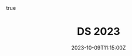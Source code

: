 ---
title: DS 2023
event: 26th international conference on Discovery Science
event_url: https://ds2023.inesctec.pt/
location: Porto, Portugal
summary: 26th international conference on Discovery Science (DS23)

# Talk start and end times.
#   End time can optionally be hidden by prefixing the line with `#`.
date: "2023-10-09T11:15:00Z"
#date_end: "2020-02-18T12:00:00Z"
all_day: false

# Schedule page publish date (NOT talk date).
publishDate: "2023-10-09T11:15:00Z"

authors: []

# Is this a featured talk? (true/false)
featured: true

image:
#  caption: 'Image credit: [**Unsplash**](https://unsplash.com/photos/bzdhc5b3Bxs)'
  focal_point: Right

url_code: ""
url_pdf: ""
url_slides: "files/slides/DS23_slides.pdf"
url_video: ""

# Markdown Slides (optional).
#   Associate this talk with Markdown slides.
#   Simply enter your slide deck's filename without extension.
#   E.g. `slides = "example-slides"` references `content/slides/example-slides.md`.
#   Otherwise, set `slides = ""`.
slides: ""
#slides: example

# Projects (optional).
#   Associate this post with one or more of your projects.
#   Simply enter your project's folder or file name without extension.
#   E.g. `projects = ["internal-project"]` references `content/project/deep-learning/index.md`.
#   Otherwise, set `projects = []`.
projects: []
#- internal-project

# Enable math on this page?
math: true
---